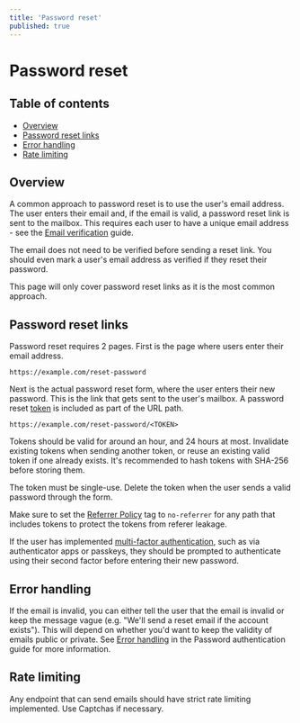 ```yaml
---
title: 'Password reset'
published: true
---
```


# Password reset

## Table of contents

- [Overview](#overview)
- [Password reset links](#password-reset-links)
- [Error handling](#error-handling)
- [Rate limiting](#rate-limiting)

## Overview

A common approach to password reset is to use the user's email address. The user enters their email and, if the email is valid, a password reset link is sent to the mailbox. This requires each user to have a unique email address - see the [Email verification](/email-verification) guide.

The email does not need to be verified before sending a reset link. You should even mark a user's email address as verified if they reset their password.

This page will only cover password reset links as it is the most common approach.

## Password reset links

Password reset requires 2 pages. First is the page where users enter their email address.

```
https://example.com/reset-password
```

Next is the actual password reset form, where the user enters their new password. This is the link that gets sent to the user's mailbox. A password reset [token](/server-side-tokens) is included as part of the URL path.

```
https://example.com/reset-password/<TOKEN>
```

Tokens should be valid for around an hour, and 24 hours at most. Invalidate existing tokens when sending another token, or reuse an existing valid token if one already exists. It's recommended to hash tokens with SHA-256 before storing them.

The token must be single-use. Delete the token when the user sends a valid password through the form.

Make sure to set the [Referrer Policy](https://developer.mozilla.org/en-US/docs/Web/HTTP/Headers/Referrer-Policy) tag to `no-referrer` for any path that includes tokens to protect the tokens from referer leakage.

If the user has implemented [multi-factor authentication](/mfa), such as via authenticator apps or passkeys, they should be prompted to authenticate using their second factor before entering their new password.

## Error handling

If the email is invalid, you can either tell the user that the email is invalid or keep the message vague (e.g. "We'll send a reset email if the account exists"). This will depend on whether you'd want to keep the validity of emails public or private. See [Error handling](/password-authentication#error-handling) in the Password authentication guide for more information.

## Rate limiting

Any endpoint that can send emails should have strict rate limiting implemented. Use Captchas if necessary.
